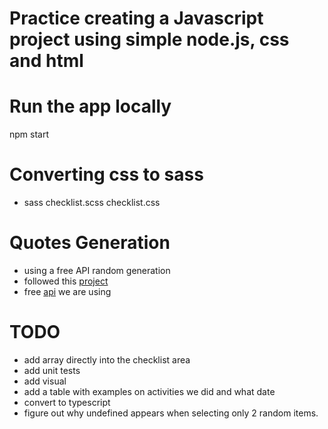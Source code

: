 # Practice creating a Javascript project using simple node.js, css and html

# Run the app locally

npm start 

# Converting css to sass 

- sass checklist.scss checklist.css

# Quotes Generation
- using a free API random generation
- followed this [project](https://freshman.tech/random-quote-machine/)
- free [api](https://api.quotable.io/random?count=1) we are using 

# TODO
- add array directly into the checklist area
- add unit tests 
- add visual 
- add a table with examples on activities we did and what date
- convert to typescript
- figure out why undefined appears when selecting only 2 random items. 